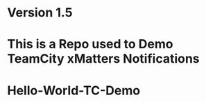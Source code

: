 # Version 1.5

# This is a Repo used to Demo TeamCity xMatters Notifications

# Hello-World-TC-Demo
